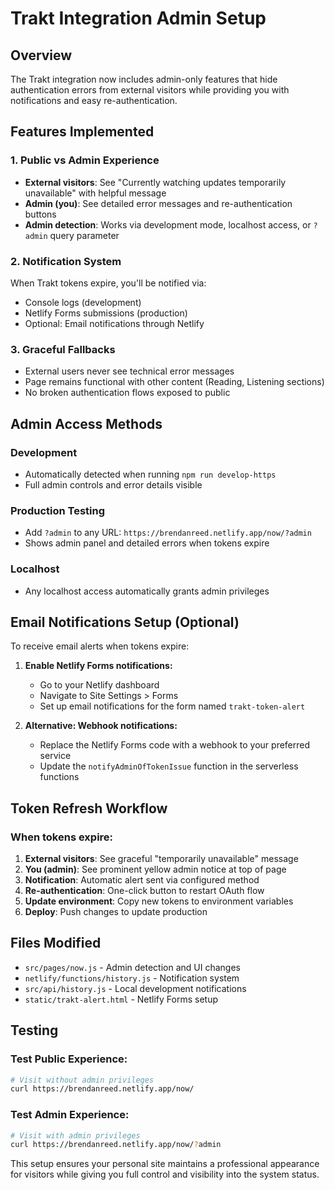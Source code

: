 # Trakt Integration Admin Setup

## Overview

The Trakt integration now includes admin-only features that hide authentication errors from external visitors while providing you with notifications and easy re-authentication.

## Features Implemented

### 1. **Public vs Admin Experience**

- **External visitors**: See "Currently watching updates temporarily unavailable" with helpful message
- **Admin (you)**: See detailed error messages and re-authentication buttons
- **Admin detection**: Works via development mode, localhost access, or `?admin` query parameter

### 2. **Notification System**

When Trakt tokens expire, you'll be notified via:

- Console logs (development)
- Netlify Forms submissions (production)
- Optional: Email notifications through Netlify

### 3. **Graceful Fallbacks**

- External users never see technical error messages
- Page remains functional with other content (Reading, Listening sections)
- No broken authentication flows exposed to public

## Admin Access Methods

### Development

- Automatically detected when running `npm run develop-https`
- Full admin controls and error details visible

### Production Testing

- Add `?admin` to any URL: `https://brendanreed.netlify.app/now/?admin`
- Shows admin panel and detailed errors when tokens expire

### Localhost

- Any localhost access automatically grants admin privileges

## Email Notifications Setup (Optional)

To receive email alerts when tokens expire:

1. **Enable Netlify Forms notifications:**
   - Go to your Netlify dashboard
   - Navigate to Site Settings > Forms
   - Set up email notifications for the form named `trakt-token-alert`

2. **Alternative: Webhook notifications:**
   - Replace the Netlify Forms code with a webhook to your preferred service
   - Update the `notifyAdminOfTokenIssue` function in the serverless functions

## Token Refresh Workflow

### When tokens expire:

1. **External visitors**: See graceful "temporarily unavailable" message
2. **You (admin)**: See prominent yellow admin notice at top of page
3. **Notification**: Automatic alert sent via configured method
4. **Re-authentication**: One-click button to restart OAuth flow
5. **Update environment**: Copy new tokens to environment variables
6. **Deploy**: Push changes to update production

## Files Modified

- `src/pages/now.js` - Admin detection and UI changes
- `netlify/functions/history.js` - Notification system
- `src/api/history.js` - Local development notifications
- `static/trakt-alert.html` - Netlify Forms setup

## Testing

### Test Public Experience:

```bash
# Visit without admin privileges
curl https://brendanreed.netlify.app/now/
```

### Test Admin Experience:

```bash
# Visit with admin privileges
curl https://brendanreed.netlify.app/now/?admin
```

This setup ensures your personal site maintains a professional appearance for visitors while giving you full control and visibility into the system status.
